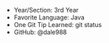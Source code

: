 - Year/Section: 3rd Year
- Favorite Language: Java
- One Git Tip Learned: git status
- GitHub: @dale988